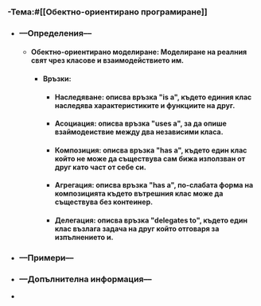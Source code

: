 ### **-Тема:**#[[Обектно-ориентирано програмиране]]
- ### **––Определения––**
	- #### **Обектно-ориентирано моделиране**: Моделиране на реалния свят чрез класове и взаимодействието им.
		- #### **Връзки**:
			- #### **Наследяване**: описва връзка "is a", където единия клас наследява характеристиките и функциите на друг.
			- #### **Асоциация**: описва връзка "uses a", за да опише взаймодеиствие между два независими класа.
			- #### **Композиция**: описва връзка "has a", където един клас който не може да съществува сам бижа използван от друг като част от себе си.
			- #### **Агрегация**: описва връзка "has a", по-слабата форма на композицията където вътрешния клас може да съществува без контеинер.
			- #### **Делегация**: описва връзка "delegates to", където един клас възлага задача на друг който отговаря за изпълнението и.
- ### **––Примери––**
- ### **––Допълнителна информация––**
-